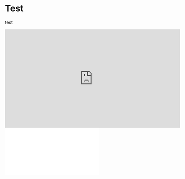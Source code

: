 # Test
test
<iframe width="560" height="315" src="https://www.youtube.com/embed/QlOISsaiWMc" title="YouTube video player" frameborder="0" allow="accelerometer; autoplay; clipboard-write; encrypted-media; gyroscope; picture-in-picture" allowfullscreen></iframe>

<iframe src="//player.bilibili.com/player.html?aid=417403266&bvid=BV1BV411n7rB&cid=320114979&page=1" scrolling="no" border="0" frameborder="no" framespacing="0" allowfullscreen="true"> </iframe>
